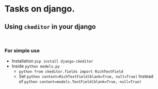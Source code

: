 # Tasks on django.

## Using ```ckeditor``` in your django
<br>

### For simple use

- Installation
  ``` pip install django-ckeditor ```
- Inside ```python models.py```
  - ```python from ckeditor.fields import RichTextField```
  - Set
    ```python content=RichTextField(blank=True, null=True)```
    Instead of 
    ```python content=models.TextField(blank=True, null=True)```

